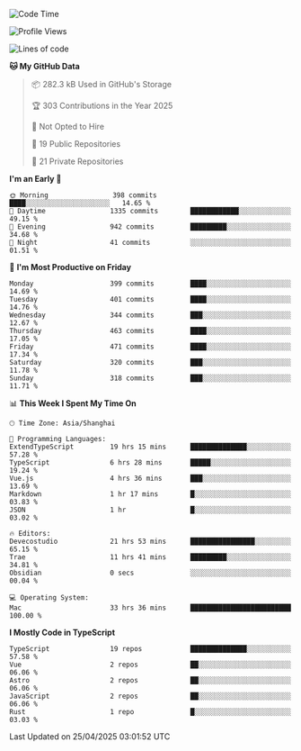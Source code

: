 <!--START_SECTION:waka-->
![Code Time](http://img.shields.io/badge/Code%20Time-3%2C381%20hrs%2053%20mins-blue)

![Profile Views](http://img.shields.io/badge/Profile%20Views-0-blue)

![Lines of code](https://img.shields.io/badge/From%20Hello%20World%20I%27ve%20Written-3.0%20million%20lines%20of%20code-blue)

**🐱 My GitHub Data** 

> 📦 282.3 kB Used in GitHub's Storage 
 > 
> 🏆 303 Contributions in the Year 2025
 > 
> 🚫 Not Opted to Hire
 > 
> 📜 19 Public Repositories 
 > 
> 🔑 21 Private Repositories 
 > 
**I'm an Early 🐤** 

```text
🌞 Morning                398 commits         ████░░░░░░░░░░░░░░░░░░░░░   14.65 % 
🌆 Daytime                1335 commits        ████████████░░░░░░░░░░░░░   49.15 % 
🌃 Evening                942 commits         █████████░░░░░░░░░░░░░░░░   34.68 % 
🌙 Night                  41 commits          ░░░░░░░░░░░░░░░░░░░░░░░░░   01.51 % 
```
📅 **I'm Most Productive on Friday** 

```text
Monday                   399 commits         ████░░░░░░░░░░░░░░░░░░░░░   14.69 % 
Tuesday                  401 commits         ████░░░░░░░░░░░░░░░░░░░░░   14.76 % 
Wednesday                344 commits         ███░░░░░░░░░░░░░░░░░░░░░░   12.67 % 
Thursday                 463 commits         ████░░░░░░░░░░░░░░░░░░░░░   17.05 % 
Friday                   471 commits         ████░░░░░░░░░░░░░░░░░░░░░   17.34 % 
Saturday                 320 commits         ███░░░░░░░░░░░░░░░░░░░░░░   11.78 % 
Sunday                   318 commits         ███░░░░░░░░░░░░░░░░░░░░░░   11.71 % 
```


📊 **This Week I Spent My Time On** 

```text
🕑︎ Time Zone: Asia/Shanghai

💬 Programming Languages: 
ExtendTypeScript         19 hrs 15 mins      ██████████████░░░░░░░░░░░   57.28 % 
TypeScript               6 hrs 28 mins       █████░░░░░░░░░░░░░░░░░░░░   19.24 % 
Vue.js                   4 hrs 36 mins       ███░░░░░░░░░░░░░░░░░░░░░░   13.69 % 
Markdown                 1 hr 17 mins        █░░░░░░░░░░░░░░░░░░░░░░░░   03.83 % 
JSON                     1 hr                █░░░░░░░░░░░░░░░░░░░░░░░░   03.02 % 

🔥 Editors: 
Devecostudio             21 hrs 53 mins      ████████████████░░░░░░░░░   65.15 % 
Trae                     11 hrs 41 mins      █████████░░░░░░░░░░░░░░░░   34.81 % 
Obsidian                 0 secs              ░░░░░░░░░░░░░░░░░░░░░░░░░   00.04 % 

💻 Operating System: 
Mac                      33 hrs 36 mins      █████████████████████████   100.00 % 
```

**I Mostly Code in TypeScript** 

```text
TypeScript               19 repos            ██████████████░░░░░░░░░░░   57.58 % 
Vue                      2 repos             ██░░░░░░░░░░░░░░░░░░░░░░░   06.06 % 
Astro                    2 repos             ██░░░░░░░░░░░░░░░░░░░░░░░   06.06 % 
JavaScript               2 repos             ██░░░░░░░░░░░░░░░░░░░░░░░   06.06 % 
Rust                     1 repo              █░░░░░░░░░░░░░░░░░░░░░░░░   03.03 % 
```




 Last Updated on 25/04/2025 03:01:52 UTC
<!--END_SECTION:waka-->
